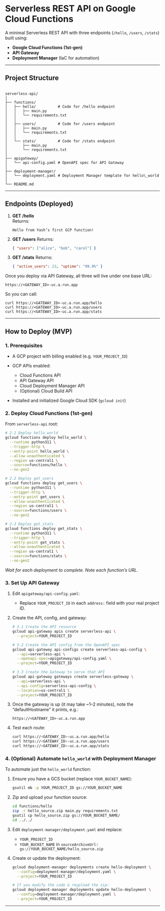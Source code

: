 # Serverless REST API on Google Cloud Functions

A minimal Serverless REST API with three endpoints (`/hello`, `/users`, `/stats`) built using:

- **Google Cloud Functions (1st-gen)**
- **API Gateway**
- **Deployment Manager** (IaC for automation)

---

## Project Structure

```

serverless-api/
│
├── functions/
│   ├── hello/          # Code for /hello endpoint
│   │   ├── main.py
│   │   └── requirements.txt
│   │
│   ├── users/          # Code for /users endpoint
│   │   ├── main.py
│   │   └── requirements.txt
│   │
│   └── stats/          # Code for /stats endpoint
│       ├── main.py
│       └── requirements.txt
│
├── apigateway/
│   └── api-config.yaml # OpenAPI spec for API Gateway
│
├── deployment-manager/
│   └── deployment.yaml # Deployment Manager template for hello\_world
│
└── README.md

```

---

## Endpoints (Deployed)

1. **GET /hello**  
   Returns:
   ```text
   Hello from Yash’s first GCP function!
   ```

2. **GET /users**
   Returns:

   ```json
   { "users": ["alice", "bob", "carol"] }
   ```

3. **GET /stats**
   Returns:

   ```json
   { "active_users": 23, "uptime": "99.9%" }
   ```

Once you deploy via API Gateway, all three will live under one base URL:

```
https://<GATEWAY_ID>-uc.a.run.app
```

So you can call:

```
curl https://<GATEWAY_ID>-uc.a.run.app/hello
curl https://<GATEWAY_ID>-uc.a.run.app/users
curl https://<GATEWAY_ID>-uc.a.run.app/stats
```

---

## How to Deploy (MVP)

### 1. Prerequisites

* A GCP project with billing enabled (e.g. `YOUR_PROJECT_ID`)
* GCP APIs enabled:

  * Cloud Functions API
  * API Gateway API
  * Cloud Deployment Manager API
  * (Optional) Cloud Build API
* Installed and initialized Google Cloud SDK (`gcloud init`)

### 2. Deploy Cloud Functions (1st-gen)

From `serverless-api` root:

```bash
# 2.1 Deploy hello_world
gcloud functions deploy hello_world \
  --runtime python311 \
  --trigger-http \
  --entry-point hello_world \
  --allow-unauthenticated \
  --region us-central1 \
  --source=functions/hello \
  --no-gen2

# 2.2 Deploy get_users
gcloud functions deploy get_users \
  --runtime python311 \
  --trigger-http \
  --entry-point get_users \
  --allow-unauthenticated \
  --region us-central1 \
  --source=functions/users \
  --no-gen2

# 2.3 Deploy get_stats
gcloud functions deploy get_stats \
  --runtime python311 \
  --trigger-http \
  --entry-point get_stats \
  --allow-unauthenticated \
  --region us-central1 \
  --source=functions/stats \
  --no-gen2
```

*Wait for each deployment to complete. Note each function’s URL.*

### 3. Set Up API Gateway

1. Edit `apigateway/api-config.yaml`:

   * Replace `YOUR_PROJECT_ID` in each `address:` field with your real project ID.

2. Create the API, config, and gateway:

   ```bash
   # 3.1 Create the API resource
   gcloud api-gateway apis create serverless-api \
     --project=YOUR_PROJECT_ID

   # 3.2 Create the API config from the OpenAPI spec
   gcloud api-gateway api-configs create serverless-api-config \
     --api=serverless-api \
     --openapi-spec=apigateway/api-config.yaml \
     --project=YOUR_PROJECT_ID

   # 3.3 Create the Gateway to serve that API
   gcloud api-gateway gateways create serverless-gateway \
     --api=serverless-api \
     --api-config=serverless-api-config \
     --location=us-central1 \
     --project=YOUR_PROJECT_ID
   ```

3. Once the gateway is up (it may take \~1–2 minutes), note the “defaultHostname” it prints, e.g.:

   ```
   https://<GATEWAY_ID>-uc.a.run.app
   ```

4. Test each route:

   ```bash
   curl https://<GATEWAY_ID>-uc.a.run.app/hello
   curl https://<GATEWAY_ID>-uc.a.run.app/users
   curl https://<GATEWAY_ID>-uc.a.run.app/stats
   ```

### 4. (Optional) Automate `hello_world` with Deployment Manager

To automate just the `hello_world` function:

1. Ensure you have a GCS bucket (replace `YOUR_BUCKET_NAME`):

   ```bash
   gsutil mb -p YOUR_PROJECT_ID gs://YOUR_BUCKET_NAME
   ```

2. Zip and upload your function source:

   ```bash
   cd functions/hello
   zip -r hello_source.zip main.py requirements.txt
   gsutil cp hello_source.zip gs://YOUR_BUCKET_NAME/
   cd ../../
   ```

3. Edit `deployment-manager/deployment.yaml` and replace:

   * `YOUR_PROJECT_ID`
   * `YOUR_BUCKET_NAME`
     in `sourceArchiveUrl: gs://YOUR_BUCKET_NAME/hello_source.zip`

4. Create or update the deployment:

   ```bash
   gcloud deployment-manager deployments create hello-deployment \
     --config=deployment-manager/deployment.yaml \
     --project=YOUR_PROJECT_ID

   # If you modify the code & reupload the zip:
   gcloud deployment-manager deployments update hello-deployment \
     --config=deployment-manager/deployment.yaml \
     --project=YOUR_PROJECT_ID
   ```

---
